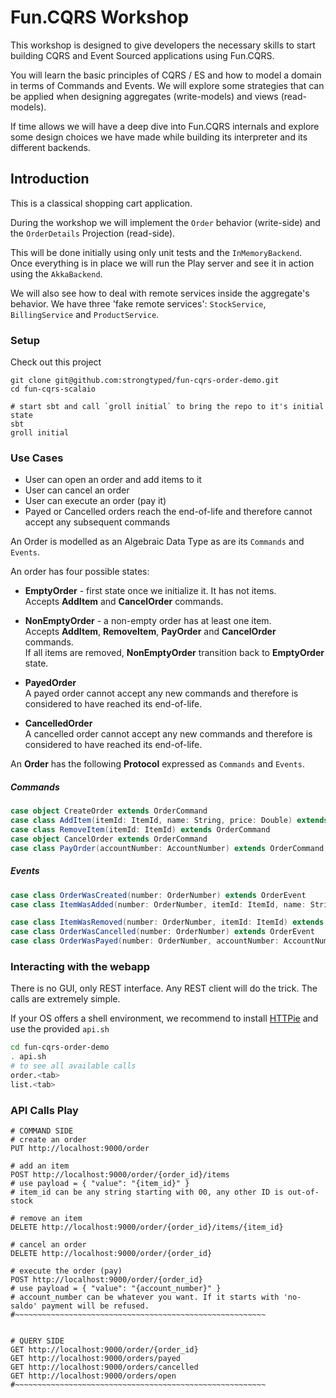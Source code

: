 # Fun.CQRS Workshop

This workshop is designed to give developers the necessary skills to start building CQRS and Event Sourced applications using Fun.CQRS.

You will learn the basic principles of CQRS / ES and how to model a domain in terms of Commands and Events. We will explore some strategies that can be applied when designing aggregates (write-models) and views (read-models).

If time allows we will have a deep dive into Fun.CQRS internals and explore some design choices we have made while building its interpreter and its different backends.


## Introduction

This is a classical shopping cart application.

During the workshop we will implement the `Order` behavior (write-side) and the `OrderDetails` Projection (read-side). 

This will be done initially using only unit tests and the `InMemoryBackend`. Once everything is in place we will run the Play server and see it in action using the `AkkaBackend`.

We will also see how to deal with remote services inside the aggregate's behavior. We have three 'fake remote services': `StockService`, `BillingService` and `ProductService`.


### Setup

Check out this project

```
git clone git@github.com:strongtyped/fun-cqrs-order-demo.git
cd fun-cqrs-scalaio

# start sbt and call `groll initial` to bring the repo to it's initial state
sbt
groll initial
```


### Use Cases
 - User can open an order and add items to it
 - User can cancel an order
 - User can execute an order (pay it)
 - Payed or Cancelled orders reach the end-of-life and therefore cannot accept any subsequent commands

An Order is modelled as an Algebraic Data Type as are its `Commands` and `Events`. 

An order has four possible states:  

 - **EmptyOrder** - first state once we initialize it. It has not items.  
Accepts **AddItem** and **CancelOrder** commands.

 - **NonEmptyOrder** - a non-empty order has at least one item.    
Accepts **AddItem**, **RemoveItem**, **PayOrder** and **CancelOrder** commands.  
If all items are removed, **NonEmptyOrder** transition back to **EmptyOrder** state.

- **PayedOrder**   
A payed order cannot accept any new commands and therefore is considered to have reached its end-of-life.

- **CancelledOrder**  
A cancelled order cannot accept any new commands and therefore is considered to have reached its end-of-life.

An **Order** has the following **Protocol** expressed as `Commands` and `Events`.

##### Commands
```scala
case object CreateOrder extends OrderCommand
case class AddItem(itemId: ItemId, name: String, price: Double) extends OrderCommand
case class RemoveItem(itemId: ItemId) extends OrderCommand
case object CancelOrder extends OrderCommand
case class PayOrder(accountNumber: AccountNumber) extends OrderCommand
```
##### Events
```scala
case class OrderWasCreated(number: OrderNumber) extends OrderEvent
case class ItemWasAdded(number: OrderNumber, itemId: ItemId, name: String, price: Double) extends OrderEvent

case class ItemWasRemoved(number: OrderNumber, itemId: ItemId) extends OrderEvent
case class OrderWasCancelled(number: OrderNumber) extends OrderEvent
case class OrderWasPayed(number: OrderNumber, accountNumber: AccountNumber) extends OrderEvent
```


### Interacting with the webapp

There is no GUI, only REST interface. Any REST client will do the trick. The calls are extremely simple. 

If your OS offers a shell environment, we recommend to install [HTTPie](https://httpie.org/) and use the provided `api.sh`

```bash
cd fun-cqrs-order-demo
. api.sh
# to see all available calls
order.<tab> 
list.<tab>
```

### API Calls Play 
```shell
# COMMAND SIDE
# create an order
PUT http://localhost:9000/order

# add an item
POST http://localhost:9000/order/{order_id}/items
# use payload = { "value": "{item_id}" }
# item_id can be any string starting with 00, any other ID is out-of-stock

# remove an item
DELETE http://localhost:9000/order/{order_id}/items/{item_id}

# cancel an order
DELETE http://localhost:9000/order/{order_id}

# execute the order (pay)
POST http://localhost:9000/order/{order_id}
# use payload = { "value": "{account_number}" }
# account_number can be whatever you want. If it starts with 'no-saldo' payment will be refused.
#~~~~~~~~~~~~~~~~~~~~~~~~~~~~~~~~~~~~~~~~~~~~~~~~~~~~~~~~


# QUERY SIDE 
GET http://localhost:9000/order/{order_id}
GET http://localhost:9000/orders/payed
GET http://localhost:9000/orders/cancelled
GET http://localhost:9000/orders/open
#~~~~~~~~~~~~~~~~~~~~~~~~~~~~~~~~~~~~~~~~~~~~~~~~~~~~~~~~

```
